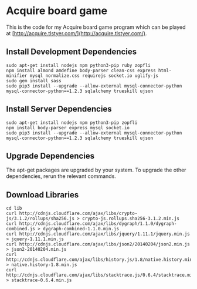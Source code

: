 # Acquire board game

This is the code for my Acquire board game program which can be played at [http://acquire.tlstyer.com/](http://acquire.tlstyer.com/).

## Install Development Dependencies

    sudo apt-get install nodejs npm python3-pip ruby zopfli
    npm install almond amdefine body-parser clean-css express html-minifier mysql normalize.css requirejs socket.io uglify-js
    sudo gem install sass
    sudo pip3 install --upgrade --allow-external mysql-connector-python mysql-connector-python==1.2.3 sqlalchemy trueskill ujson

## Install Server Dependencies

    sudo apt-get install nodejs npm python3-pip zopfli
    npm install body-parser express mysql socket.io
    sudo pip3 install --upgrade --allow-external mysql-connector-python mysql-connector-python==1.2.3 sqlalchemy trueskill ujson

## Upgrade Dependencies

The apt-get packages are upgraded by your system. To upgrade the other dependencies, rerun the relevant commands.

## Download Libraries

    cd lib
    curl http://cdnjs.cloudflare.com/ajax/libs/crypto-js/3.1.2/rollups/sha256.js > crypto-js.rollups.sha256-3.1.2.min.js
    curl http://cdnjs.cloudflare.com/ajax/libs/dygraph/1.1.0/dygraph-combined.js > dygraph-combined-1.1.0.min.js
    curl http://cdnjs.cloudflare.com/ajax/libs/jquery/1.11.1/jquery.min.js > jquery-1.11.1.min.js
    curl http://cdnjs.cloudflare.com/ajax/libs/json2/20140204/json2.min.js > json2-20140204.min.js
    curl http://cdnjs.cloudflare.com/ajax/libs/history.js/1.8/native.history.min.js > native.history-1.8.min.js
    curl http://cdnjs.cloudflare.com/ajax/libs/stacktrace.js/0.6.4/stacktrace.min.js > stacktrace-0.6.4.min.js
